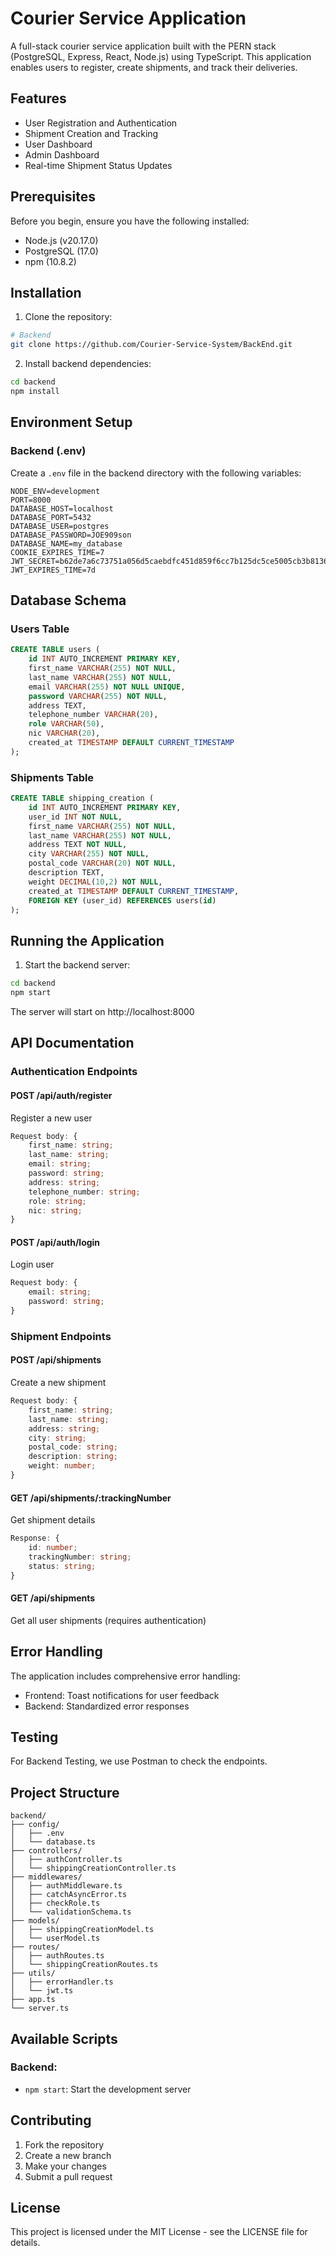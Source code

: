 # Courier Service Application

A full-stack courier service application built with the PERN stack (PostgreSQL, Express, React, Node.js) using TypeScript. This application enables users to register, create shipments, and track their deliveries.

## Features

- User Registration and Authentication
- Shipment Creation and Tracking
- User Dashboard
- Admin Dashboard
- Real-time Shipment Status Updates

## Prerequisites

Before you begin, ensure you have the following installed:
- Node.js (v20.17.0)
- PostgreSQL (17.0)
- npm (10.8.2)

## Installation

1. Clone the repository:
```bash
# Backend
git clone https://github.com/Courier-Service-System/BackEnd.git
```

2. Install backend dependencies:
```bash
cd backend
npm install
```

## Environment Setup

### Backend (.env)
Create a `.env` file in the backend directory with the following variables:
```env
NODE_ENV=development
PORT=8000
DATABASE_HOST=localhost
DATABASE_PORT=5432
DATABASE_USER=postgres
DATABASE_PASSWORD=JOE909son
DATABASE_NAME=my_database
COOKIE_EXPIRES_TIME=7
JWT_SECRET=b62de7a6c73751a056d5caebdfc451d859f6cc7b125dc5ce5005cb3b81362036
JWT_EXPIRES_TIME=7d
```

## Database Schema

### Users Table
```sql
CREATE TABLE users (
    id INT AUTO_INCREMENT PRIMARY KEY,
    first_name VARCHAR(255) NOT NULL,
    last_name VARCHAR(255) NOT NULL,
    email VARCHAR(255) NOT NULL UNIQUE,
    password VARCHAR(255) NOT NULL,
    address TEXT,
    telephone_number VARCHAR(20),
    role VARCHAR(50),
    nic VARCHAR(20),
    created_at TIMESTAMP DEFAULT CURRENT_TIMESTAMP
);
```

### Shipments Table
```sql
CREATE TABLE shipping_creation (
    id INT AUTO_INCREMENT PRIMARY KEY,
    user_id INT NOT NULL,
    first_name VARCHAR(255) NOT NULL,
    last_name VARCHAR(255) NOT NULL,
    address TEXT NOT NULL,
    city VARCHAR(255) NOT NULL,
    postal_code VARCHAR(20) NOT NULL,
    description TEXT,
    weight DECIMAL(10,2) NOT NULL,
    created_at TIMESTAMP DEFAULT CURRENT_TIMESTAMP,
    FOREIGN KEY (user_id) REFERENCES users(id)
);
```

## Running the Application

1. Start the backend server:
```bash
cd backend
npm start
```
The server will start on http://localhost:8000

## API Documentation

### Authentication Endpoints

#### POST /api/auth/register
Register a new user
```typescript
Request body: {
    first_name: string;
    last_name: string;
    email: string;
    password: string;
    address: string;
    telephone_number: string;
    role: string;
    nic: string;
}
```

#### POST /api/auth/login
Login user
```typescript
Request body: {
    email: string;
    password: string;
}
```

### Shipment Endpoints

#### POST /api/shipments
Create a new shipment
```typescript
Request body: {
    first_name: string;
    last_name: string;
    address: string;
    city: string;
    postal_code: string;
    description: string;
    weight: number;
}
```

#### GET /api/shipments/:trackingNumber
Get shipment details
```typescript
Response: {
    id: number;
    trackingNumber: string;
    status: string;
}
```

#### GET /api/shipments
Get all user shipments (requires authentication)

## Error Handling

The application includes comprehensive error handling:
- Frontend: Toast notifications for user feedback
- Backend: Standardized error responses

## Testing

For Backend Testing, we use Postman to check the endpoints.

## Project Structure

```
backend/
├── config/
│   ├── .env
│   └── database.ts
├── controllers/
│   ├── authController.ts
│   └── shippingCreationController.ts
├── middlewares/
│   ├── authMiddleware.ts
│   ├── catchAsyncError.ts
│   ├── checkRole.ts
│   └── validationSchema.ts
├── models/
│   ├── shippingCreationModel.ts
│   └── userModel.ts
├── routes/
│   ├── authRoutes.ts
│   └── shippingCreationRoutes.ts
├── utils/
│   ├── errorHandler.ts
│   └── jwt.ts
├── app.ts
└── server.ts
```

## Available Scripts

### Backend:
- `npm start`: Start the development server

## Contributing

1. Fork the repository
2. Create a new branch
3. Make your changes
4. Submit a pull request

## License

This project is licensed under the MIT License - see the LICENSE file for details.
